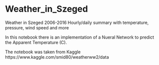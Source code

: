 # Weather_in_Szeged
Weather in Szeged 2006-2016 Hourly/daily summary with temperature, pressure, wind speed and more
<p>In this notebook there is an implementation of a Nueral Network to predict the Apparent Temperature (C).</p>
The notebook was taken from Kaggle <a>https://www.kaggle.com/smid80/weatherww2/data</a> 
